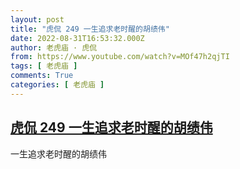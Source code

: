 ```yaml
---
layout: post
title: "虎侃 249 一生追求老时醒的胡绩伟"
date: 2022-08-31T16:53:32.000Z
author: 老虎庙 · 虎侃
from: https://www.youtube.com/watch?v=MOf47h2qjTI
tags: [ 老虎庙 ]
comments: True
categories: [ 老虎庙 ]
---
```

<!--1661964812000-->
[虎侃 249 一生追求老时醒的胡绩伟](https://www.youtube.com/watch?v=MOf47h2qjTI)
------

<div>
一生追求老时醒的胡绩伟
</div>

